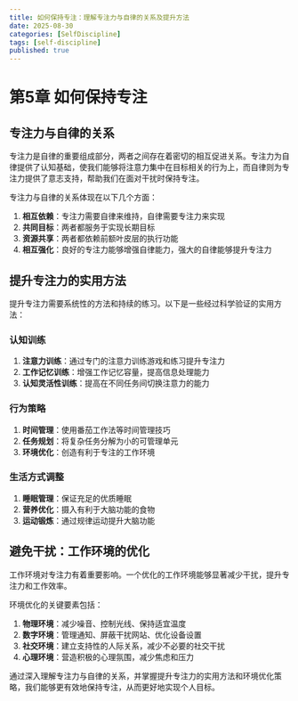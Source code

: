 ```yaml
---
title: 如何保持专注：理解专注力与自律的关系及提升方法
date: 2025-08-30
categories: [SelfDiscipline]
tags: [self-discipline]
published: true
---
```


# 第5章 如何保持专注

## 专注力与自律的关系

专注力是自律的重要组成部分，两者之间存在着密切的相互促进关系。专注力为自律提供了认知基础，使我们能够将注意力集中在目标相关的行为上，而自律则为专注力提供了意志支持，帮助我们在面对干扰时保持专注。

专注力与自律的关系体现在以下几个方面：
1. **相互依赖**：专注力需要自律来维持，自律需要专注力来实现
2. **共同目标**：两者都服务于实现长期目标
3. **资源共享**：两者都依赖前额叶皮层的执行功能
4. **相互强化**：良好的专注力能够增强自律能力，强大的自律能够提升专注力

## 提升专注力的实用方法

提升专注力需要系统性的方法和持续的练习。以下是一些经过科学验证的实用方法：

### 认知训练
1. **注意力训练**：通过专门的注意力训练游戏和练习提升专注力
2. **工作记忆训练**：增强工作记忆容量，提高信息处理能力
3. **认知灵活性训练**：提高在不同任务间切换注意力的能力

### 行为策略
1. **时间管理**：使用番茄工作法等时间管理技巧
2. **任务规划**：将复杂任务分解为小的可管理单元
3. **环境优化**：创造有利于专注的工作环境

### 生活方式调整
1. **睡眠管理**：保证充足的优质睡眠
2. **营养优化**：摄入有利于大脑功能的食物
3. **运动锻炼**：通过规律运动提升大脑功能

## 避免干扰：工作环境的优化

工作环境对专注力有着重要影响。一个优化的工作环境能够显著减少干扰，提升专注力和工作效率。

环境优化的关键要素包括：
1. **物理环境**：减少噪音、控制光线、保持适宜温度
2. **数字环境**：管理通知、屏蔽干扰网站、优化设备设置
3. **社交环境**：建立支持性的人际关系，减少不必要的社交干扰
4. **心理环境**：营造积极的心理氛围，减少焦虑和压力

通过深入理解专注力与自律的关系，并掌握提升专注力的实用方法和环境优化策略，我们能够更有效地保持专注，从而更好地实现个人目标。